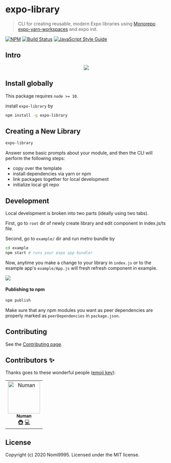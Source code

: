 # expo-library

> CLI for creating reusable, modern Expo libraries using [Monorepo expo-yarn-workspaces](https://github.com/expo/expo/tree/master/packages/expo-yarn-workspaces) and expo init.

[![NPM](https://img.shields.io/npm/v/expo-library.svg)](https://www.npmjs.com/package/expo-library) [![Build Status](https://travis-ci.com/transitive-bullshit/expo-library.svg?branch=master)](https://travis-ci.com/transitive-bullshit/expo-library) [![JavaScript Style Guide](https://img.shields.io/badge/code_style-standard-brightgreen.svg)](https://standardjs.com)


## Intro

<p align="center">
  <img src="https://raw.githubusercontent.com/nomi9995/expo-library/master/media/demo.gif">
</p>

## Install globally

This package requires `node >= 10`.

install `expo-library` by

```bash
npm install -g expo-library
```

## Creating a New Library

```bash
expo-library
```

Answer some basic prompts about your module, and then the CLI will perform the following steps:

- copy over the template
- install dependencies via yarn or npm
- link packages together for local development
- initialize local git repo


## Development

Local development is broken into two parts (ideally using two tabs).

First, go to `root` dir of newly create library and edit component in index.js/ts file.

Second, go to `example/` dir and run metro bundle by

```bash
cd example
npm start # runs your expo app bundler
```

Now, anytime you make a change to your library in `index.js` or to the example app's `example/App.js` will fresh refresh component in example.

![](https://media.giphy.com/media/14udF3WUwwGMaA/giphy.gif)

#### Publishing to npm

```bash
npm publish
```

Make sure that any npm modules you want as peer dependencies are properly marked as `peerDependencies` in `package.json`.

## Contributing

See the [Contributing page](CONTRIBUTING.md).

## Contributors ✨

Thanks goes to these wonderful people ([emoji key](https://allcontributors.org/docs/en/emoji-key)):

<!-- ALL-CONTRIBUTORS-LIST:START - Do not remove or modify this section -->
<!-- prettier-ignore -->
<table>
  <tr>
    <td align="center"><a href="https://github.com/nomi9995"><img src="https://avatars3.githubusercontent.com/u/36044436?s=460&u=c7471cd9ccec793c7a0fccc7db475a577ff7969d&v=4" width="100px;" alt="Numan"/><br /><sub><b>Numan</b></sub></a><br /><a href="#infra-Numan" title="Infrastructure (Hosting, Build-Tools, etc)">🚇</a> <a href="https://github.com/nomi9995/expo-library/commits?author=nomi9995" title="Code">💻</a></td>
  </tr>
</table>

<!-- ALL-CONTRIBUTORS-LIST:END -->

## License

Copyright (c) 2020 Nomi9995. Licensed under the MIT license.
